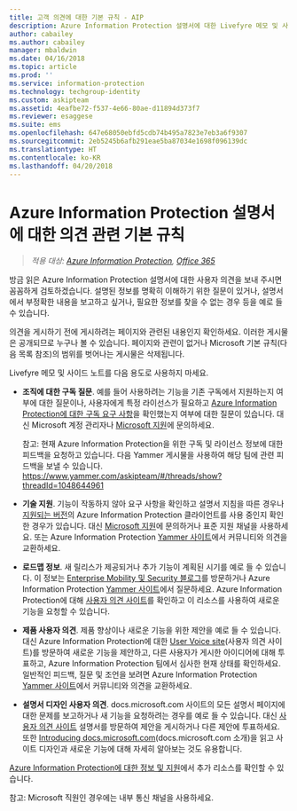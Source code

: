```yaml
---
title: 고객 의견에 대한 기본 규칙 - AIP
description: Azure Information Protection 설명서에 대한 Livefyre 메모 및 사이드바의 범위 및 용도
author: cabailey
ms.author: cabailey
manager: mbaldwin
ms.date: 04/16/2018
ms.topic: article
ms.prod: ''
ms.service: information-protection
ms.technology: techgroup-identity
ms.custom: askipteam
ms.assetid: 4eafbe72-f537-4e66-80ae-d11894d373f7
ms.reviewer: esaggese
ms.suite: ems
ms.openlocfilehash: 647e68050ebfd5cdb74b495a7823e7eb3a6f9307
ms.sourcegitcommit: 2eb5245b6afb291eae5ba87034e1698f096139dc
ms.translationtype: HT
ms.contentlocale: ko-KR
ms.lasthandoff: 04/20/2018
---
```

# <a name="house-rules-for-comments-on-the-azure-information-protection-documentation"></a>Azure Information Protection 설명서에 대한 의견 관련 기본 규칙

>*적용 대상: [Azure Information Protection](https://azure.microsoft.com/pricing/details/information-protection), [Office 365](http://download.microsoft.com/download/E/C/F/ECF42E71-4EC0-48FF-AA00-577AC14D5B5C/Azure_Information_Protection_licensing_datasheet_EN-US.pdf)*

방금 읽은 Azure Information Protection 설명서에 대한 사용자 의견을 보내 주시면 꼼꼼하게 검토하겠습니다. 설명된 정보를 명확히 이해하기 위한 질문이 있거나, 설명서에서 부정확한 내용을 보고하고 싶거나, 필요한 정보를 찾을 수 없는 경우 등을 예로 들 수 있습니다. 

의견을 게시하기 전에 게시하려는 페이지와 관련된 내용인지 확인하세요. 이러한 게시물은 공개되므로 누구나 볼 수 있습니다. 페이지와 관련이 없거나 Microsoft 기본 규칙(다음 목록 참조)의 범위를 벗어나는 게시물은 삭제됩니다.
 
Livefyre 메모 및 사이드 노트를 다음 용도로 사용하지 마세요.
 
- **조직에 대한 구독 질문**. 예를 들어 사용하려는 기능을 기존 구독에서 지원하는지 여부에 대한 질문이나, 사용자에게 특정 라이선스가 필요하고 [Azure Information Protection에 대한 구독 요구 사항](./get-started/requirements.md#subscription-for-azure-information-protection)을 확인했는지 여부에 대한 질문이 있습니다. 대신 Microsoft 계정 관리자나 [Microsoft 지원](./get-started/information-support.md#to-contact-microsoft-support)에 문의하세요.
    
    참고: 현재 Azure Information Protection을 위한 구독 및 라이선스 정보에 대한 피드백을 요청하고 있습니다. 다음 Yammer 게시물을 사용하여 해당 팀에 관련 피드백을 보낼 수 있습니다. https://www.yammer.com/askipteam/#/threads/show?threadId=1048644961 

- **기술 지원**. 기능이 작동하지 않아 요구 사항을 확인하고 설명서 지침을 따른 경우나 [지원되는 버전](./rms-client/client-version-release-history.md#servicing-information-and-timelines)의 Azure Information Protection 클라이언트를 사용 중인지 확인한 경우가 있습니다. 대신 [Microsoft 지원](./get-started/information-support.md#to-contact-microsoft-support)에 문의하거나 표준 지원 채널을 사용하세요. 또는 Azure Information Protection [Yammer 사이트](https://www.yammer.com/AskIPTeam)에서 커뮤니티와 의견을 교환하세요.

- **로드맵 정보**. 새 릴리스가 제공되거나 추가 기능이 계획된 시기를 예로 들 수 있습니다. 이 정보는 [Enterprise Mobility 및 Security 블로그](https://cloudblogs.microsoft.com/enterprisemobility/?product=azure-information-protection,azure-rights-management-services)를 방문하거나 Azure Information Protection [Yammer 사이트](https://www.yammer.com/AskIPTeam)에서 질문하세요. Azure Information Protection에 대해 [사용자 의견 사이트](https://msip.uservoice.com)를 확인하고 이 리소스를 사용하여 새로운 기능을 요청할 수 있습니다.

- **제품 사용자 의견**. 제품 향상이나 새로운 기능을 위한 제안을 예로 들 수 있습니다. 대신 Azure Information Protection에 대한 [User Voice site](https://msip.uservoice.com)(사용자 의견 사이트)를 방문하여 새로운 기능을 제안하고, 다른 사용자가 게시한 아이디어에 대해 투표하고, Azure Information Protection 팀에서 심사한 현재 상태를 확인하세요. 일반적인 피드백, 질문 및 조언을 보려면 Azure Information Protection [Yammer 사이트](https://www.yammer.com/AskIPTeam)에서 커뮤니티와 의견을 교환하세요. 

- **설명서 디자인 사용자 의견**. docs.microsoft.com 사이트의 모든 설명서 페이지에 대한 문제를 보고하거나 새 기능을 요청하려는 경우를 예로 들 수 있습니다. 대신 [사용자 의견 사이트](https://msdocs.uservoice.com/forums/364242-general-site-feedback) 설명서를 방문하여 제안을 게시하거나 다른 제안에 투표하세요. 또한 [Introducing docs.microsoft.com](/teamblog/introducing-docs-microsoft-com/)(docs.microsoft.com 소개)을 읽고 사이트 디자인과 새로운 기능에 대해 자세히 알아보는 것도 유용합니다.

[Azure Information Protection에 대한 정보 및 지원](./get-started/information-support.md)에서 추가 리소스를 확인할 수 있습니다. 

참고: Microsoft 직원인 경우에는 내부 통신 채널을 사용하세요.

